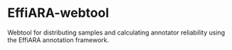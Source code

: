 # EffiARA-webtool
Webtool for distributing samples and calculating annotator reliability using the EffiARA annotation framework.
